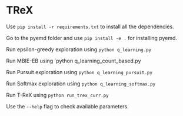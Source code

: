 # TReX

Use `pip install -r requirements.txt` to install all the dependencies.

Go to the pyemd folder and use `pip install -e .` for installing pyemd.

Run epsilon-greedy exploration using `python q_learning.py`

Run MBIE-EB using `python q_learning_count_based.py

Run Pursuit exploration using `python q_learning_pursuit.py`

Run Softmax exploration using `python q_learning_softmax.py`

Run T-ReX using `python run_trex_curr.py` 

Use the `--help` flag to check available parameters.
